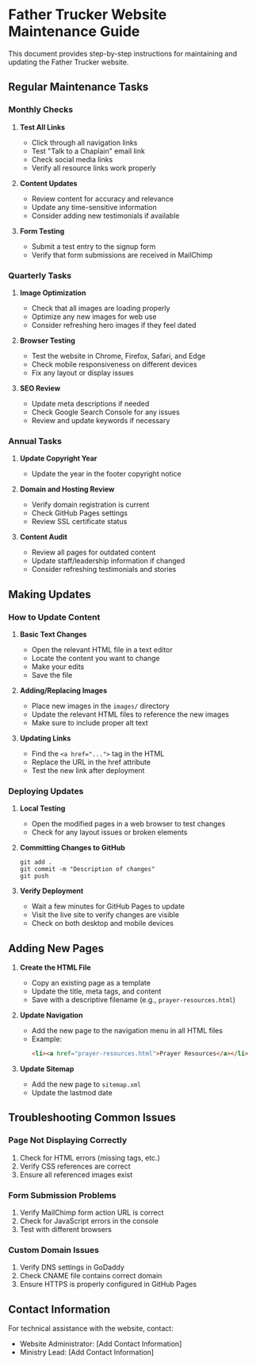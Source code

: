 # Father Trucker Website Maintenance Guide

This document provides step-by-step instructions for maintaining and updating the Father Trucker website.

## Regular Maintenance Tasks

### Monthly Checks

1. **Test All Links**
   - Click through all navigation links
   - Test "Talk to a Chaplain" email link
   - Check social media links
   - Verify all resource links work properly

2. **Content Updates**
   - Review content for accuracy and relevance
   - Update any time-sensitive information
   - Consider adding new testimonials if available

3. **Form Testing**
   - Submit a test entry to the signup form
   - Verify that form submissions are received in MailChimp

### Quarterly Tasks

1. **Image Optimization**
   - Check that all images are loading properly
   - Optimize any new images for web use
   - Consider refreshing hero images if they feel dated

2. **Browser Testing**
   - Test the website in Chrome, Firefox, Safari, and Edge
   - Check mobile responsiveness on different devices
   - Fix any layout or display issues

3. **SEO Review**
   - Update meta descriptions if needed
   - Check Google Search Console for any issues
   - Review and update keywords if necessary

### Annual Tasks

1. **Update Copyright Year**
   - Update the year in the footer copyright notice

2. **Domain and Hosting Review**
   - Verify domain registration is current
   - Check GitHub Pages settings
   - Review SSL certificate status

3. **Content Audit**
   - Review all pages for outdated content
   - Update staff/leadership information if changed
   - Consider refreshing testimonials and stories

## Making Updates

### How to Update Content

1. **Basic Text Changes**
   - Open the relevant HTML file in a text editor
   - Locate the content you want to change
   - Make your edits
   - Save the file

2. **Adding/Replacing Images**
   - Place new images in the `images/` directory
   - Update the relevant HTML files to reference the new images
   - Make sure to include proper alt text

3. **Updating Links**
   - Find the `<a href="...">` tag in the HTML
   - Replace the URL in the href attribute
   - Test the new link after deployment

### Deploying Updates

1. **Local Testing**
   - Open the modified pages in a web browser to test changes
   - Check for any layout issues or broken elements

2. **Committing Changes to GitHub**
   ```
   git add .
   git commit -m "Description of changes"
   git push
   ```

3. **Verify Deployment**
   - Wait a few minutes for GitHub Pages to update
   - Visit the live site to verify changes are visible
   - Check on both desktop and mobile devices

## Adding New Pages

1. **Create the HTML File**
   - Copy an existing page as a template
   - Update the title, meta tags, and content
   - Save with a descriptive filename (e.g., `prayer-resources.html`)

2. **Update Navigation**
   - Add the new page to the navigation menu in all HTML files
   - Example:
     ```html
     <li><a href="prayer-resources.html">Prayer Resources</a></li>
     ```

3. **Update Sitemap**
   - Add the new page to `sitemap.xml`
   - Update the lastmod date

## Troubleshooting Common Issues

### Page Not Displaying Correctly

1. Check for HTML errors (missing tags, etc.)
2. Verify CSS references are correct
3. Ensure all referenced images exist

### Form Submission Problems

1. Verify MailChimp form action URL is correct
2. Check for JavaScript errors in the console
3. Test with different browsers

### Custom Domain Issues

1. Verify DNS settings in GoDaddy
2. Check CNAME file contains correct domain
3. Ensure HTTPS is properly configured in GitHub Pages

## Contact Information

For technical assistance with the website, contact:
- Website Administrator: [Add Contact Information]
- Ministry Lead: [Add Contact Information]

